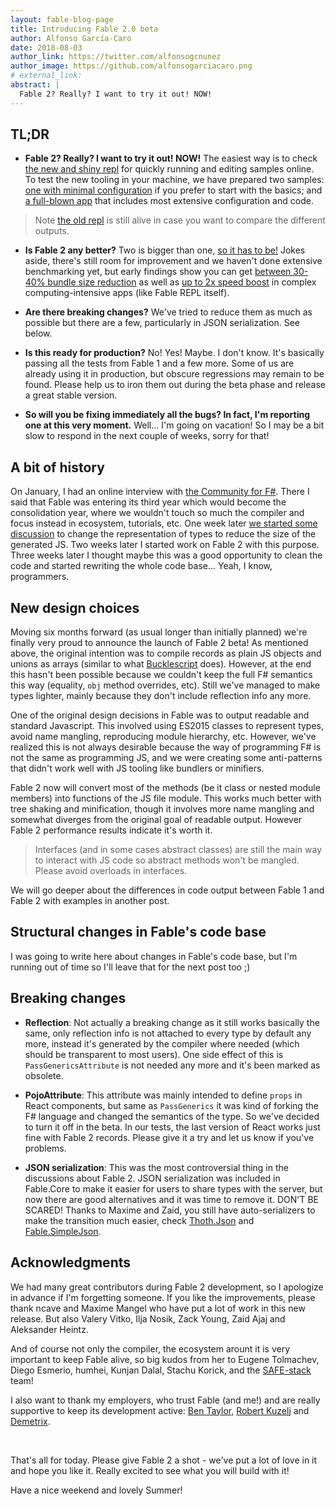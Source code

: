 ```yaml
---
layout: fable-blog-page
title: Introducing Fable 2.0 beta
author: Alfonso García-Caro
date: 2018-08-03
author_link: https://twitter.com/alfonsogcnunez
author_image: https://github.com/alfonsogarciacaro.png
# external_link:
abstract: |
  Fable 2? Really? I want to try it out! NOW!
---
```


## TL;DR

- **Fable 2? Really? I want to try it out! NOW!** The easiest way is to check [the new and shiny repl](http://fable.io/repl) for quickly running and editing samples online. To test the new tooling in your machine, we have prepared two samples: [one with minimal configuration](https://github.com/fable-compiler/fable2-samples/tree/master/minimal) if you prefer to start with the basics; and [a full-blown app](https://github.com/MangelMaxime/fulma-demo) that includes most extensive configuration and code.

> Note [the old repl](http://fable.io/repl-legacy) is still alive in case you want to compare the different outputs.

- **Is Fable 2 any better?** Two is bigger than one, [so it has to be!](https://www.youtube.com/watch?v=uMSV4OteqBE&feature=youtu.be&t=80) Jokes aside, there's still room for improvement and we haven't done extensive benchmarking yet, but early findings show you can get [between 30-40% bundle size reduction](https://github.com/MangelMaxime/fulma-demo/pull/5#issue-190709436) as well as [up to 2x speed boost](https://github.com/fable-compiler/Fable/issues/1457#issuecomment-406901930) in complex computing-intensive apps (like Fable REPL itself).

- **Are there breaking changes?** We've tried to reduce them as much as possible but there are a few, particularly in JSON serialization. See below.

- **Is this ready for production?** No! Yes! Maybe. I don't know. It's basically passing all the tests from Fable 1 and a few more. Some of us are already using it in production, but obscure regressions may remain to be found. Please help us to iron them out during the beta phase and release a great stable version.

- **So will you be fixing immediately all the bugs? In fact, I'm reporting one at this very moment.** Well... I'm going on vacation! So I may be a bit slow to respond in the next couple of weeks, sorry for that!

## A bit of history

On January, I had an online interview with [the Community for F#](https://www.youtube.com/channel/UCCQPh0mSMaVpRcKUeWPotSA). There I said that Fable was entering its third year which would become the consolidation year, where we wouldn't touch so much the compiler and focus instead in ecosystem, tutorials, etc. One week later [we started some discussion](https://github.com/fable-compiler/Fable/issues/1318) to change the representation of types to reduce the size of the generated JS. Two weeks later I started work on Fable 2 with this purpose. Three weeks later I thought maybe this was a good opportunity to clean the code and started rewriting the whole code base... Yeah, I know, programmers.

## New design choices

Moving six months forward (as usual longer than initially planned) we're finally very proud to announce the launch of Fable 2 beta! As mentioned above, the original intention was to compile records as plain JS objects and unions as arrays (similar to what [Bucklescript](https://bucklescript.github.io/) does). However, at the end this hasn't been possible because we couldn't keep the full F# semantics this way (equality, `obj` method overrides, etc). Still we've managed to make types lighter, mainly because they don't include reflection info any more.

One of the original design decisions in Fable was to output readable and standard Javascript. This involved using ES2015 classes to represent types, avoid name mangling, reproducing module hierarchy, etc. However, we've realized this is not always desirable because the way of programming F# is not the same as programming JS, and we were creating some anti-patterns that didn't work well with JS tooling like bundlers or minifiers.

Fable 2 now will convert most of the methods (be it class or nested module members) into functions of the JS file module. This works much better with tree shaking and minification, though it involves more name mangling and somewhat diverges from the original goal of readable output. However Fable 2 performance results indicate it's worth it.

> Interfaces (and in some cases abstract classes) are still the main way to interact with JS code so abstract methods won't be mangled. Please avoid overloads in interfaces.

We will go deeper about the differences in code output between Fable 1 and Fable 2 with examples in another post.

## Structural changes in Fable's code base

I was going to write here about changes in Fable's code base, but I'm running out of time so I'll leave that for the next post too ;)

## Breaking changes

- **Reflection**: Not actually a breaking change as it still works basically the same, only reflection info is not attached to every type by default any more, instead it's generated by the compiler where needed (which should be transparent to most users). One side effect of this is `PassGenericsAttribute` is not needed any more and it's been marked as obsolete.

- **PojoAttribute**: This attribute was mainly intended to define `props` in React components, but same as `PassGenerics` it was kind of forking the F# language and changed the semantics of the type. So we've decided to turn it off in the beta. In our tests, the last version of React works just fine with Fable 2 records. Please give it a try and let us know if you've problems.

- **JSON serialization**: This was the most controversial thing in the discussions about Fable 2. JSON serialization was included in Fable.Core to make it easier for users to share types with the server, but now there are good alternatives and it was time to remove it. DON'T BE SCARED! Thanks to Maxime and Zaid, you still have auto-serializers to make the transition much easier, check [Thoth.Json](https://mangelmaxime.github.io/Thoth/json/v2/decode.html#auto-decoder) and [Fable.SimpleJson](https://github.com/Zaid-Ajaj/Fable.SimpleJson).

## Acknowledgments

We had many great contributors during Fable 2 development, so I apologize in advance if I'm forgetting someone. If you like the improvements, please thank ncave and Maxime Mangel who have put a lot of work in this new release. But also Valery Vitko, Ilja Nosik, Zack Young, Zaid Ajaj and Aleksander Heintz.

And of course not only the compiler, the ecosystem arount it is very important to keep Fable alive, so big kudos from her to Eugene Tolmachev, Diego Esmerio, humhei, Kunjan Dalal, Stachu Korick, and the [SAFE-stack](https://safe-stack.github.io/) team!

I also want to thank my employers, who trust Fable (and me!) and are really supportive to keep its development active: [Ben Taylor](https://twitter.com/bentayloruk), [Robert Kuzelj](https://twitter.com/kuzrob) and [Demetrix](https://demetrixbio.com/).

<br />

That's all for today. Please give Fable 2 a shot - we've put a lot of love in it and hope you like it. Really excited to see what you will build with it!

Have a nice weekend and lovely Summer!

